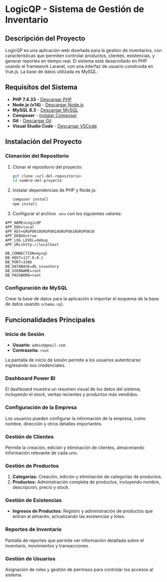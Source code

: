 # LogicQP - Sistema de Gestión de Inventario

## Descripción del Proyecto

LogicQP es una aplicación web diseñada para la gestión de inventarios, con características que permiten controlar productos, clientes, existencias, y generar reportes en tiempo real. El sistema está desarrollado en PHP usando el framework Laravel, con una interfaz de usuario construida en Vue.js. La base de datos utilizada es MySQL.

## Requisitos del Sistema

- **PHP 7.4.33** - [Descargar PHP](https://windows.php.net/downloads/releases/php-7.4.33-Win32-vc15-x64.zip)
- **Node.js (v14)** - [Descargar Node.js](https://nodejs.org/en/about/previous-releases)
- **MySQL 8.3** - [Descargar MySQL](https://cdn.mysql.com/archives/mysql-8.3/mysql-8.3.0-winx64.msi)
- **Composer** - [Instalar Composer](https://getcomposer.org/)
- **Git** - [Descargar Git](https://git-scm.com/downloads)
- **Visual Studio Code** - [Descargar VSCode](https://code.visualstudio.com/download)

## Instalación del Proyecto

### Clonación del Repositorio

1. Clonar el repositorio del proyecto:
    ```bash
    git clone <url-del-repositorio>
    cd nombre-del-proyecto
    ```

2. Instalar dependencias de PHP y Node.js:
    ```bash
    composer install
    npm install
    ```

3. Configurar el archivo `.env` con los siguientes valores:

```plaintext
APP_NAME=LogicQP
APP_ENV=local
APP_KEY=GRUPO010GRUPO010GRUPO010GRUPO010
APP_DEBUG=true
APP_LOG_LEVEL=debug
APP_URL=http://localhost

DB_CONNECTION=mysql
DB_HOST=127.0.0.1
DB_PORT=3306
DB_DATABASE=db_inventory
DB_USERNAME=root
DB_PASSWORD=root
```

### Configuración de MySQL

Crear la base de datos para la aplicación e importar el esquema de la base de datos usando `schema.sql`.

## Funcionalidades Principales

### Inicio de Sesión

- **Usuario:** `admin@gmail.com`
- **Contraseña:** `root`
  
La pantalla de inicio de sesión permite a los usuarios autenticarse ingresando sus credenciales.

### Dashboard Power BI

El dashboard muestra un resumen visual de los datos del sistema, incluyendo el stock, ventas recientes y productos más vendidos.

### Configuración de la Empresa

Los usuarios pueden configurar la información de la empresa, como nombre, dirección y otros detalles importantes.

### Gestión de Clientes

Permite la creación, edición y eliminación de clientes, almacenando información relevante de cada uno.

### Gestión de Productos

1. **Categorías:** Creación, edición y eliminación de categorías de productos.
2. **Productos:** Administración completa de productos, incluyendo nombre, descripción, precio y stock.

### Gestión de Existencias

- **Ingresos de Productos:** Registro y administración de productos que entran al almacén, actualizando las existencias y lotes.

### Reportes de Inventario

Pantalla de reportes que permite ver información detallada sobre el inventario, movimientos y transacciones.

### Gestión de Usuarios

Asignación de roles y gestión de permisos para controlar los accesos al sistema.
